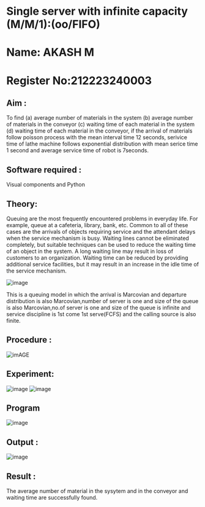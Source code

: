 # Single server with infinite capacity (M/M/1):(oo/FIFO)

# Name: AKASH M
# Register No:212223240003

## Aim :
To find (a) average number of materials in the system (b) average number of materials in the conveyor (c) waiting time of each material in the system (d) waiting time of each material in the conveyor, if the arrival  of materials follow poisson process with the mean interval time 12 seconds, serivice time of lathe machine follows exponential distribution with mean serice time 1 second and average service time of robot is 7seconds.

## Software required :
Visual components and Python

## Theory:
Queuing are the most frequently encountered problems in everyday life. For example, queue at a cafeteria, library, bank, etc. Common to all of these cases are the arrivals of objects requiring service and the attendant delays when the service mechanism is busy. Waiting lines cannot be eliminated completely, but suitable techniques can be used to reduce the waiting time of an object in the system. A long waiting line may result in loss of customers to an organization. Waiting time can be reduced by providing additional service facilities, but it may result in an increase in the idle time of the service mechanism.

![image](1.png)

This is a queuing model in which the arrival is Marcovian and departure distribution is also Marcovian,number of server is one and size of the queue is also Marcovian,no.of server is one and size of the queue is infinite and service discipline is 1st come 1st serve(FCFS) and the calling source is also finite.

## Procedure :

![imAGE](2.png)

## Experiment:
![image](https://github.com/RahulvVenugopal/Single-server-infinite-capacity---Markov-Model/assets/144132514/99644ba8-cdfe-45cc-b4b2-94efe1f1a27b)
![image](https://github.com/RahulvVenugopal/Single-server-infinite-capacity---Markov-Model/assets/144132514/3347b6f4-12d5-43da-9e09-e3b8a63a3c46)
## Program
![image](https://github.com/ramjan1729/Single-server-infinite-capacity---Markov-Model/assets/103921593/5f1fd58d-5929-4c51-89ea-4cef009e5bad)

## Output :
![image](https://github.com/RahulvVenugopal/Single-server-infinite-capacity---Markov-Model/assets/144132514/ce0a4fee-747d-48d4-95d2-ef713901bdcd)

## Result :
The average number of material in the sysytem and in the conveyor and waiting time are successfully found.
